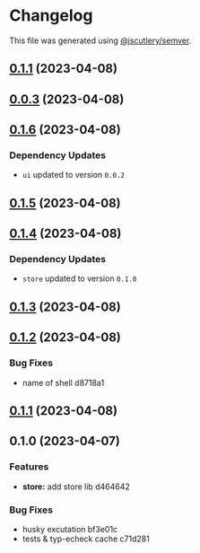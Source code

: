 # Changelog

This file was generated using [@jscutlery/semver](https://github.com/jscutlery/semver).

## [0.1.1](///compare/store@0.1.0...store@0.1.1) (2023-04-08)

## [0.0.3](///compare/ui@0.0.2...ui@0.0.3) (2023-04-08)

## [0.1.6](///compare/shell@0.1.5...shell@0.1.6) (2023-04-08)

### Dependency Updates

- `ui` updated to version `0.0.2`

## [0.1.5](///compare/shell@0.1.4...shell@0.1.5) (2023-04-08)

## [0.1.4](///compare/shell@0.1.3...shell@0.1.4) (2023-04-08)

### Dependency Updates

- `store` updated to version `0.1.0`

## [0.1.3](///compare/shell@0.1.2...shell@0.1.3) (2023-04-08)

## [0.1.2](///compare/shell@0.1.1...shell@0.1.2) (2023-04-08)

### Bug Fixes

- name of shell d8718a1

## [0.1.1](///compare/shell@0.1.0...shell@0.1.1) (2023-04-08)

## 0.1.0 (2023-04-07)

### Features

- **store:** add store lib d464642

### Bug Fixes

- husky excutation bf3e01c
- tests & typ-echeck cache c71d281

